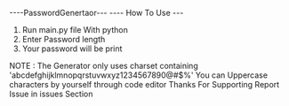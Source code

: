 ----PasswordGenertaor---
----   How To Use    ---
1. Run main.py file With python
2. Enter Password length 
3. Your password will be print 

NOTE :
The Generator only uses charset containing 'abcdefghijklmnopqrstuvwxyz1234567890@#$%'
You can Uppercase characters by yourself through code editor
Thanks For Supporting 
Report Issue in issues Section 
